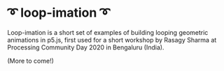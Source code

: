 # ➰ loop-imation ➰

Loop-imation is a short set of examples of building looping geometric animations in p5.js, first used for a short workshop by Rasagy Sharma at Processing Community Day 2020 in Bengaluru (India).

(More to come!)
